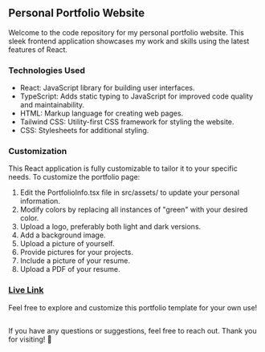 ## Personal Portfolio Website

Welcome to the code repository for my personal portfolio website. This sleek frontend application showcases my work and skills using the latest features of React.

### Technologies Used
- React: JavaScript library for building user interfaces.
- TypeScript: Adds static typing to JavaScript for improved code quality and maintainability.
- HTML: Markup language for creating web pages.
- Tailwind CSS: Utility-first CSS framework for styling the website.
- CSS: Stylesheets for additional styling.

### Customization
This React application is fully customizable to tailor it to your specific needs. To customize the portfolio page:

1. Edit the PortfolioInfo.tsx file in src/assets/ to update your personal information.
2. Modify colors by replacing all instances of "green" with your desired color.
3. Upload a logo, preferably both light and dark versions.
4. Add a background image.
5. Upload a picture of yourself.
6. Provide pictures for your projects.
7. Include a picture of your resume.
8. Upload a PDF of your resume.

### [Live Link](https://velovic.netlify.app/.)

Feel free to explore and customize this portfolio template for your own use!

## 

If you have any questions or suggestions, feel free to reach out. Thank you for visiting! 🚀